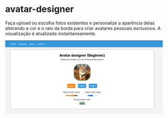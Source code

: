 # avatar-designer

Faça upload ou escolha fotos existentes e personalize a aparência delas alterando a cor e o raio da borda para criar avatares pessoais exclusivos. A visualização é atualizada instantaneamente.

![alt](./src/images/image.png)
